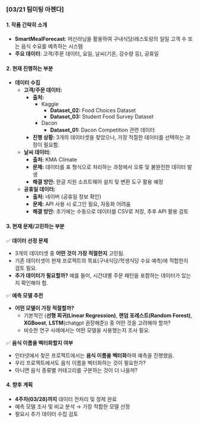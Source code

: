 ### **[03/21 팀미팅 아젠다]**  

#### **1. 작품 간략히 소개**  
- **SmartMealForecast**: 머신러닝을 활용하여 구내식당/레스토랑의 일일 고객 수 또는 음식 수요를 예측하는 시스템  
- **주요 데이터**: 고객/주문 데이터, 요일, 날씨(기온, 강수량 등), 공휴일  

#### **2. 현재 진행하는 부분**  
- **데이터 수집**  
  - **고객/주문 데이터:**  
    - **출처:**  
      - Kaggle  
        - **Dataset_02:** Food Choices Dataset  
        - **Dataset_03:** Student Food Survey Dataset  
      - Dacon  
        - **Dataset_01:** Dacon Competition 관련 데이터  
    - **진행 상황:** 3개의 데이터셋을 찾았으나, 가장 적절한 데이터를 선택하는 과정이 필요함.  
  - **날씨 데이터:**  
    - **출처:** KMA Climate  
    - **문제:** 데이터를 표 형식으로 처리하는 과정에서 오류 및 불완전한 데이터 발생  
    - **해결 방안:** 한글 지원 소프트웨어 설치 및 변환 도구 활용 예정  
  - **공휴일 데이터:**  
    - **출처:** 네이버 (공휴일 정보 확인)  
    - **문제:** API 사용 시 로그인 필요, 자동화 어려움  
    - **해결 방안:** 초기에는 수동으로 데이터를 CSV로 저장, 추후 API 활용 검토  

#### **3. 현재 문제/고민하는 부분**  
✅ **데이터 선정 문제**  
- 3개의 데이터셋 중 **어떤 것이 가장 적절한지** 고민됨.  
- 기존 데이터셋이 현재 프로젝트의 목표(구내식당/학생식당 수요 예측)에 적합한지 검토 필요.  
- **추가 데이터가 필요할까?** 예를 들어, 시간대별 주문 패턴을 포함하는 데이터가 있는지 확인해야 함.  

✅ **예측 모델 추천**  
- **어떤 모델이 가장 적절할까?**  
  - 기본적인 (**선형 회귀(Linear Regression)**, **랜덤 포레스트(Random Forest)**, **XGBoost**, **LSTM**(chatgpt 권장해준)) 중 어떤 것을 고려해야 할까?  
  - 비슷한 연구 사례에서는 어떤 모델을 사용했는지 조사 필요.  

✅ **음식 이름을 벡터화할지 여부**  
- 인터넷에서 찾은 프로젝트에서는 **음식 이름을 벡터화**하여 예측을 진행했음.  
- 우리 프로젝트에서도 음식 이름을 벡터화하는 것이 필요한가?  
- 아니면 음식 종류별 카테고리를 구분하는 것이 더 나을까?  

#### **4. 향후 계획**  
- **4주차(03/28)까지** 데이터 전처리 및 정제 완료  
- 예측 모델 조사 및 비교 분석 → 가장 적합한 모델 선정  
- 필요시 추가 데이터 수집 검토  
